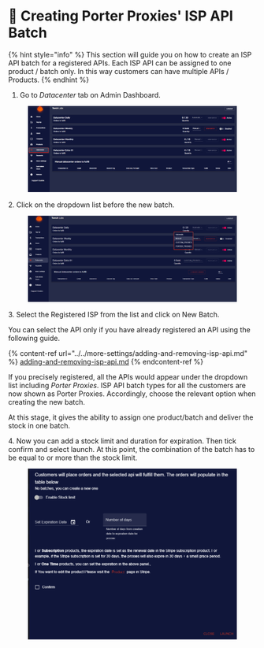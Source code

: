 # 🔱 Creating Porter Proxies' ISP API Batch

{% hint style="info" %}
This section will guide you on how to create an ISP API batch for a registered APIs. Each ISP API can be assigned to one product / batch only. In this way customers can have multiple APIs / Products. &#x20;
{% endhint %}

1. Go to _Datacenter_ tab on Admin Dashboard.

<figure><img src="../../.gitbook/assets/5 (9).png" alt=""><figcaption></figcaption></figure>

2\. Click on the dropdown list before the new batch.

<figure><img src="../../.gitbook/assets/x (1).png" alt=""><figcaption></figcaption></figure>

3\. Select the Registered ISP from the list and click on New Batch.&#x20;

You can select the API only if you have already registered an API using the following guide.&#x20;

{% content-ref url="../../more-settings/adding-and-removing-isp-api.md" %}
[adding-and-removing-isp-api.md](../../more-settings/adding-and-removing-isp-api.md)
{% endcontent-ref %}

If you precisely registered, all the APIs would appear under the dropdown list including _Porter Proxies_. ISP API batch types for all the customers are now shown as Porter Proxies. Accordingly, choose the relevant option when creating the new batch.

At this stage, it gives the ability to assign one product/batch and deliver the stock in one batch.

4\. Now you can add a stock limit and duration for expiration. Then tick confirm and select launch. At this point, the combination of the batch has to be equal to or more than the stock limit.

<figure><img src="../../.gitbook/assets/z (1) (1).png" alt=""><figcaption></figcaption></figure>

